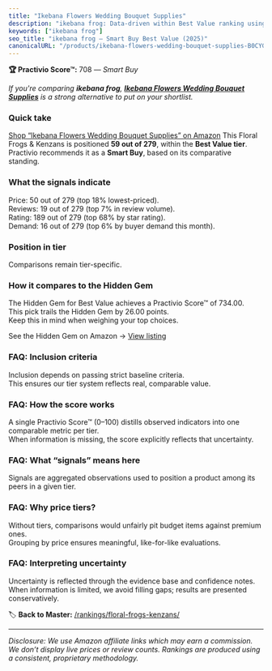```yaml
---
title: "Ikebana Flowers Wedding Bouquet Supplies"
description: "ikebana frog: Data-driven within Best Value ranking using the Practivio Score™. Positioned by quality, value, demand, findability, momentum."
keywords: ["ikebana frog"]
seo_title: "ikebana frog — Smart Buy Best Value (2025)"
canonicalURL: "/products/ikebana-flowers-wedding-bouquet-supplies-B0CYGPPTSQ/"
---
```


**🏆 Practivio Score™:** 708 — _Smart Buy_


*If you're comparing **ikebana frog**, **[Ikebana Flowers Wedding Bouquet Supplies](https://www.amazon.com/dp/B0CYGPPTSQ?tag=practivio-20)** is a strong alternative to put on your shortlist.*
### Quick take
[Shop “Ikebana Flowers Wedding Bouquet Supplies” on Amazon](https://www.amazon.com/dp/B0CYGPPTSQ?tag=practivio-20)
This Floral Frogs & Kenzans is positioned **59 out of 279**, within the **Best Value tier**.  
Practivio recommends it as a **Smart Buy**, based on its comparative standing.

### What the signals indicate
Price: 50 out of 279 (top 18% lowest-priced).  
Reviews: 19 out of 279 (top 7% in review volume).  
Rating: 189 out of 279 (top 68% by star rating).  
Demand: 16 out of 279 (top 6% by buyer demand this month).

### Position in tier
Comparisons remain tier-specific.

### How it compares to the Hidden Gem
The Hidden Gem for Best Value achieves a Practivio Score™ of 734.00.  
This pick trails the Hidden Gem by 26.00 points.  
Keep this in mind when weighing your top choices.  

See the Hidden Gem on Amazon → [View listing](https://www.amazon.com/dp/B079NXG2X3?tag=practivio-20)

### FAQ: Inclusion criteria
Inclusion depends on passing strict baseline criteria.  
This ensures our tier system reflects real, comparable value.

### FAQ: How the score works
A single Practivio Score™ (0–100) distills observed indicators into one comparable metric per tier.  
When information is missing, the score explicitly reflects that uncertainty.

### FAQ: What “signals” means here
Signals are aggregated observations used to position a product among its peers in a given tier.

### FAQ: Why price tiers?
Without tiers, comparisons would unfairly pit budget items against premium ones.  
Grouping by price ensures meaningful, like-for-like evaluations.

### FAQ: Interpreting uncertainty
Uncertainty is reflected through the evidence base and confidence notes.  
When information is limited, we avoid filling gaps; results are presented conservatively.


🏷️ **Back to Master:** [/rankings/floral-frogs-kenzans/](/rankings/floral-frogs-kenzans/)

---
_Disclosure: We use Amazon affiliate links which may earn a commission. We don’t display live prices or review counts. Rankings are produced using a consistent, proprietary methodology._
